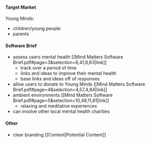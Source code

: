 #### Target Market
Young Minds:
- children/young people
- parents

#### Software Brief
- assess users mental health [[Mind Matters Software Brief.pdf#page=3&selection=8,41,8,63|link]]
	- track over a period of time
	- links and ideas to improve their mental health
	- base links and ideas off of responses
- allow users to donate to Young Minds [[Mind Matters Software Brief.pdf#page=4&selection=4,57,4,84|link]]
- ambient environments [[Mind Matters Software Brief.pdf#page=5&selection=10,48,11,61|link]]
	- relaxing and meditative experiences
- can involve other local mental health charities

#### Other 
- clear branding
[[Content|Potential Content]]